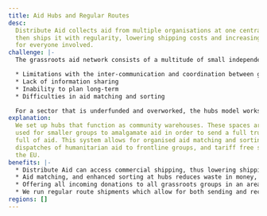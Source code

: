 ```yaml
---
title: Aid Hubs and Regular Routes
desc:
  Distribute Aid collects aid from multiple organisations at one central hub and
  then ships it with regularity, lowering shipping costs and increasing predictability
  for everyone involved.
challenge: |-
  The grassroots aid network consists of a multitude of small independent groups that operate in varying environments and management frameworks. Although groups are extremely versatile and resilient, there are limitations that exist; including:

  * Limitations with the inter-communication and coordination between groups
  * Lack of information sharing
  * Inability to plan long-term
  * Difficulties in aid matching and sorting

  For a sector that is underfunded and overworked, the hubs model works to solve these inefficiencies.
explanation:
  We set up hubs that function as community warehouses. These spaces are
  used for smaller groups to amalgamate aid in order to send a full truck or container
  full of aid. This system allows for organised aid matching and sorting, regular
  dispatches of humanitarian aid to frontline groups, and tariff free shipments into
  the EU.
benefits: |-
  * Distribute Aid can access commercial shipping, thus lowering shipping costs by up to 40%.
  * Aid matching, and enhanced sorting at hubs reduces waste in money, space, and CO2 emissions.
  * Offering all incoming donations to all grassroots groups in an area increases cooperation and coordination.
  * We run regular route shipments which allow for both sending and receiving groups to plan ahead, thus improving their services.
regions: []
---
```

